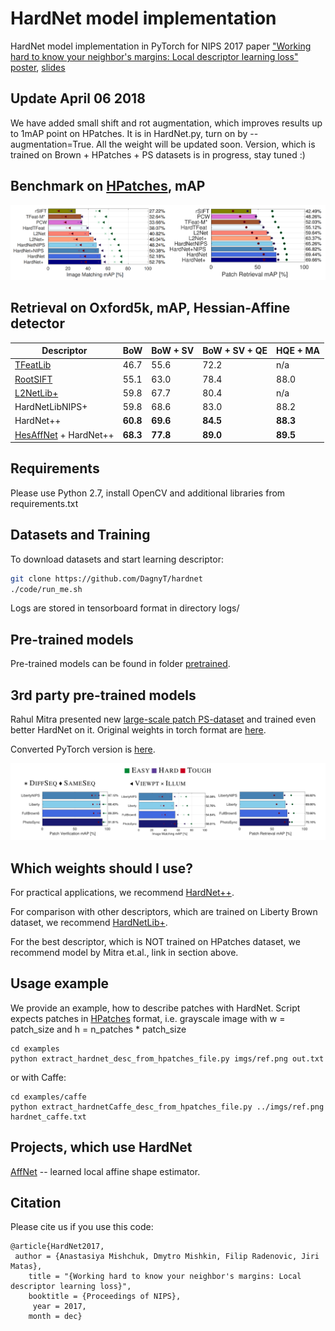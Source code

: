 # HardNet model implementation

HardNet model implementation in PyTorch for NIPS 2017 paper ["Working hard to know your neighbor's margins: Local descriptor learning loss"](https://arxiv.org/abs/1705.10872)
[poster](http://cmp.felk.cvut.cz/~mishkdmy/posters/hardnet2017.pdf), [slides](http://cmp.felk.cvut.cz/~mishkdmy/slides/HardNet2017.pdf)

## Update April 06 2018

We have added small shift and rot augmentation, which improves results up to 1mAP point on HPatches. It is in HardNet.py, turn on by --augmentation=True. All the weight will be updated soon. Version, which is trained on Brown + HPatches + PS datasets is in progress, stay tuned :)

## Benchmark on [HPatches](https://github.com/hpatches/hpatches-benchmark), mAP

![HPatches-results](img/hardnet_hpatches.png)


## Retrieval on Oxford5k, mAP, Hessian-Affine detector

| Descriptor    | BoW  |  BoW + SV | BoW + SV + QE | HQE + MA |
| -----    | ----  |  ---- | ---- | ---- |
| [TFeatLib](https://github.com/vbalnt/tfeat)   | 46.7  |  55.6 | 72.2 | n/a |
| [RootSIFT](http://ieeexplore.ieee.org/document/6248018/)    | 55.1  |  63.0 | 78.4 | 88.0 |
| [L2NetLib+](https://github.com/yuruntian/L2-Net)   | 59.8  |  67.7 | 80.4 | n/a |
| HardNetLibNIPS+   | 59.8  |  68.6 | 83.0 |  88.2 |
| HardNet++   | **60.8**  |  **69.6** | **84.5** | **88.3** |
| [HesAffNet](https://github.com/ducha-aiki/affnet) + HardNet++ | **68.3**  |  **77.8** | **89.0** | **89.5** |



## Requirements

Please use Python 2.7, install OpenCV and additional libraries from requirements.txt

## Datasets and Training

To download datasets and start learning descriptor:

```bash
git clone https://github.com/DagnyT/hardnet
./code/run_me.sh
```

Logs are stored in tensorboard format in directory logs/

## Pre-trained models

Pre-trained models can be found in folder [pretrained](pretrained).

## 3rd party pre-trained models

Rahul Mitra presented new [large-scale patch PS-dataset](https://github.com/rmitra/PS-Dataset) and trained even better HardNet on it. Original weights in torch format are [here](https://www.dropbox.com/s/q89g5kfuke6c348/hardnet-PS.t7?dl=1).

Converted PyTorch version is [here](pretrained/3rd_party/HardNetPS/).

![HardNet-Datasets-results](img/hardnet-datasets.png)


## Which weights should I use?

For practical applications, we recommend [HardNet++](https://github.com/DagnyT/hardnet/blob/master/pretrained/pretrained_all_datasets/HardNet%2B%2B.pth').

For comparison with other descriptors, which are trained on Liberty Brown dataset, we recommend [HardNetLib+](pretrained/train_liberty_with_aug/checkpoint_liberty_with_aug.pth).

For the best descriptor, which is NOT trained on HPatches dataset, we recommend model by Mitra et.al., link in section above.

## Usage example

We provide an example, how to describe patches with HardNet. Script expects patches in [HPatches](https://github.com/hpatches/hpatches-benchmark) format, i.e. grayscale image with w = patch_size and h = n_patches * patch_size
```
cd examples
python extract_hardnet_desc_from_hpatches_file.py imgs/ref.png out.txt
```
or with Caffe:
```    
cd examples/caffe
python extract_hardnetCaffe_desc_from_hpatches_file.py ../imgs/ref.png hardnet_caffe.txt
```

## Projects, which use HardNet

[AffNet](https://github.com/ducha-aiki/affnet) -- learned local affine shape estimator.


## Citation

Please cite us if you use this code:

```
@article{HardNet2017,
 author = {Anastasiya Mishchuk, Dmytro Mishkin, Filip Radenovic, Jiri Matas},
    title = "{Working hard to know your neighbor's margins: Local descriptor learning loss}",
    booktitle = {Proceedings of NIPS},
     year = 2017,
    month = dec}
```

